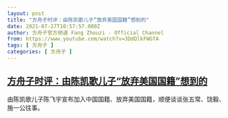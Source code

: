 ```yaml
---
layout: post
title: "方舟子时评：由陈凯歌儿子“放弃美国国籍”想到的"
date: 2021-07-27T10:57:57.000Z
author: 方舟子官方频道 Fang Zhouzi - Official Channel
from: https://www.youtube.com/watch?v=3DdQlkFWGfA
tags: [ 方舟子 ]
categories: [ 方舟子 ]
---
```

<!--1627383477000-->
[方舟子时评：由陈凯歌儿子“放弃美国国籍”想到的](https://www.youtube.com/watch?v=3DdQlkFWGfA)
------

<div>
由陈凯歌儿子陈飞宇宣布加入中国国籍、放弃美国国籍，顺便谈谈张五常、饶毅、施一公往事。
</div>
